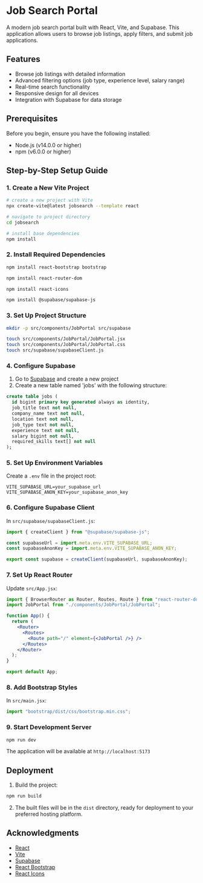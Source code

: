 # Job Search Portal

A modern job search portal built with React, Vite, and Supabase. This application allows users to browse job listings, apply filters, and submit job applications.

## Features

- Browse job listings with detailed information
- Advanced filtering options (job type, experience level, salary range)
- Real-time search functionality
- Responsive design for all devices
- Integration with Supabase for data storage

## Prerequisites

Before you begin, ensure you have the following installed:

- Node.js (v14.0.0 or higher)
- npm (v6.0.0 or higher)

## Step-by-Step Setup Guide

### 1. Create a New Vite Project

```bash
# create a new project with Vite
npx create-vite@latest jobsearch --template react

# navigate to project directory
cd jobsearch

# install base dependencies
npm install
```

### 2. Install Required Dependencies

```bash
npm install react-bootstrap bootstrap

npm install react-router-dom

npm install react-icons

npm install @supabase/supabase-js
```

### 3. Set Up Project Structure

```bash
mkdir -p src/components/JobPortal src/supabase

touch src/components/JobPortal/JobPortal.jsx
touch src/components/JobPortal/JobPortal.css
touch src/supabase/supabaseClient.js
```

### 4. Configure Supabase

1. Go to [Supabase](https://supabase.com) and create a new project
2. Create a new table named 'jobs' with the following structure:

```sql
create table jobs (
  id bigint primary key generated always as identity,
  job_title text not null,
  company_name text not null,
  location text not null,
  job_type text not null,
  experience text not null,
  salary bigint not null,
  required_skills text[] not null
);
```

### 5. Set Up Environment Variables

Create a `.env` file in the project root:

```env
VITE_SUPABASE_URL=your_supabase_url
VITE_SUPABASE_ANON_KEY=your_supabase_anon_key
```

### 6. Configure Supabase Client

In `src/supabase/supabaseClient.js`:

```javascript
import { createClient } from "@supabase/supabase-js";

const supabaseUrl = import.meta.env.VITE_SUPABASE_URL;
const supabaseAnonKey = import.meta.env.VITE_SUPABASE_ANON_KEY;

export const supabase = createClient(supabaseUrl, supabaseAnonKey);
```

### 7. Set Up React Router

Update `src/App.jsx`:

```jsx
import { BrowserRouter as Router, Routes, Route } from "react-router-dom";
import JobPortal from "./components/JobPortal/JobPortal";

function App() {
  return (
    <Router>
      <Routes>
        <Route path="/" element={<JobPortal />} />
      </Routes>
    </Router>
  );
}

export default App;
```

### 8. Add Bootstrap Styles

In `src/main.jsx`:

```jsx
import "bootstrap/dist/css/bootstrap.min.css";
```

### 9. Start Development Server

```bash
npm run dev
```

The application will be available at `http://localhost:5173`

## Deployment

1. Build the project:

```bash
npm run build
```

2. The built files will be in the `dist` directory, ready for deployment to your preferred hosting platform.

## Acknowledgments

- [React](https://reactjs.org/)
- [Vite](https://vitejs.dev/)
- [Supabase](https://supabase.com/)
- [React Bootstrap](https://react-bootstrap.github.io/)
- [React Icons](https://react-icons.github.io/react-icons/)

